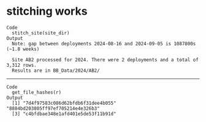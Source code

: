 # stitching works

    Code
      stitch_site(site_dir)
    Output
      Note: gap between deployments 2024-08-16 and 2024-09-05 is 1087800s (~1.8 weeks)
      
      Site AB2 processed for 2024. There were 2 deployments and a total of 3,312 rows.
      Results are in BB_Data/2024/AB2/

---

    Code
      get_file_hashes(r)
    Output
      [1] "7d4f97583c086d62bfdb6f31dee4b055" "8884bd203805ff97ef705214e4e326b3"
      [3] "c4bfdbae348e1afd401e5de53f11b91d"

